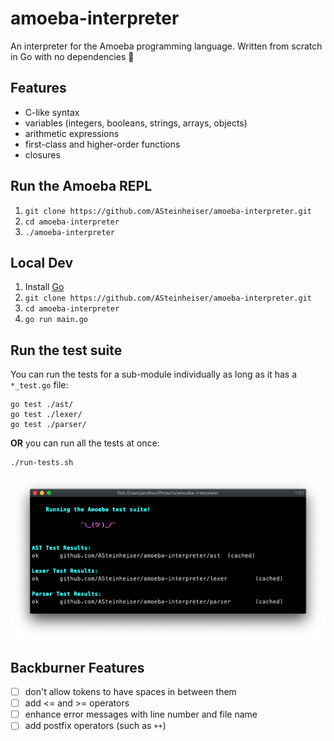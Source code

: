# amoeba-interpreter
An interpreter for the Amoeba programming language. Written from scratch in Go with no dependencies 🎉

## Features
- C-like syntax
- variables (integers, booleans, strings, arrays, objects)
- arithmetic expressions
- first-class and higher-order functions
- closures

## Run the Amoeba REPL
1. `git clone https://github.com/ASteinheiser/amoeba-interpreter.git`
1. `cd amoeba-interpreter`
1. `./amoeba-interpreter`

## Local Dev
1. Install [Go](https://golang.org/dl/)
1. `git clone https://github.com/ASteinheiser/amoeba-interpreter.git`
1. `cd amoeba-interpreter`
1. `go run main.go`

## Run the test suite
You can run the tests for a sub-module individually as long as it has a `*_test.go` file:
```
go test ./ast/
go test ./lexer/
go test ./parser/
```
**OR** you can run all the tests at once:
```
./run-tests.sh
```
![Tests screenshot](tests.png?raw=true "Tests screenshot")

## Backburner Features
- [ ] don't allow tokens to have spaces in between them
- [ ] add <= and >= operators
- [ ] enhance error messages with line number and file name
- [ ] add postfix operators (such as `++`)
